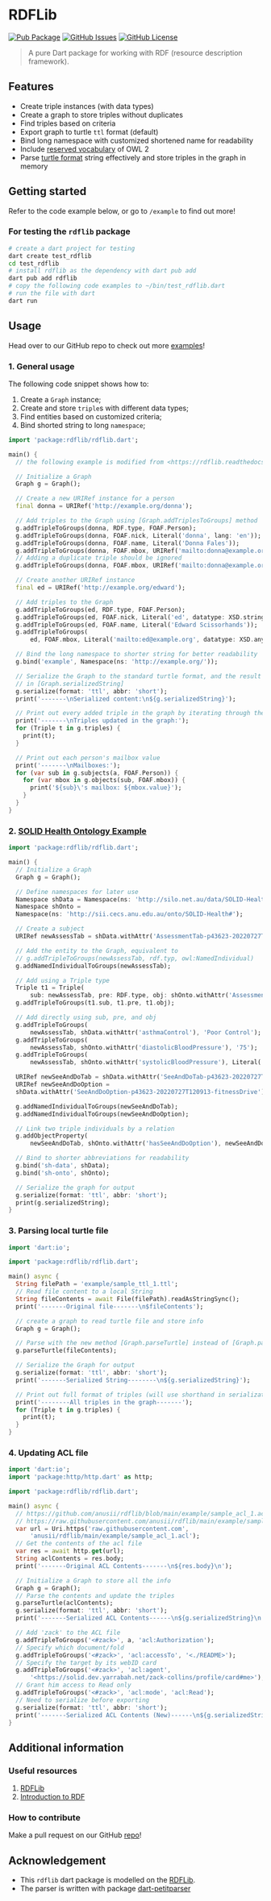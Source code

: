 # RDFLib

[![Pub Package](https://img.shields.io/pub/v/rdflib)](https://pub.dev/packages/rdflib)
[![GitHub Issues](https://img.shields.io/github/issues/anusii/rdflib)](https://github.com/anusii/rdflib/issues)
[![GitHub License](https://img.shields.io/github/license/anusii/rdflib)](https://raw.githubusercontent.com/anusii/rdflib/main/LICENSE)

> A pure Dart package for working with RDF (resource description framework).

## Features

- Create triple instances (with data types)
- Create a graph to store triples without duplicates
- Find triples based on criteria
- Export graph to turtle `ttl` format (default)
- Bind long namespace with customized shortened name for readability
- Include [reserved vocabulary](https://www.w3.org/TR/owl-syntax/#IRIs) of OWL 2
- Parse [turtle format](https://www.w3.org/TR/turtle/#sec-grammar-grammar) string effectively and
  store triples in the graph in memory

## Getting started

Refer to the code example below, or go to `/example` to find out more!

### For testing the `rdflib` package

```bash
# create a dart project for testing
dart create test_rdflib
cd test_rdflib
# install rdflib as the dependency with dart pub add
dart pub add rdflib
# copy the following code examples to ~/bin/test_rdflib.dart
# run the file with dart
dart run
```

## Usage

Head over to our GitHub repo to check out
more [examples](https://github.com/anusii/rdfgraph/tree/main/example)!

### 1. General usage

The following code snippet shows how to:

1. Create a `Graph` instance;
2. Create and store `triple`s with different data types;
3. Find entities based on customized criteria;
4. Bind shorted string to long `namespace`;

```dart
import 'package:rdflib/rdflib.dart';

main() {
  // the following example is modified from <https://rdflib.readthedocs.io/en/stable/gettingstarted.html#a-more-extensive-example>

  // Initialize a Graph
  Graph g = Graph();

  // Create a new URIRef instance for a person
  final donna = URIRef('http://example.org/donna');

  // Add triples to the Graph using [Graph.addTriplesToGroups] method
  g.addTripleToGroups(donna, RDF.type, FOAF.Person);
  g.addTripleToGroups(donna, FOAF.nick, Literal('donna', lang: 'en'));
  g.addTripleToGroups(donna, FOAF.name, Literal('Donna Fales'));
  g.addTripleToGroups(donna, FOAF.mbox, URIRef('mailto:donna@example.org'));
  // Adding a duplicate triple should be ignored
  g.addTripleToGroups(donna, FOAF.mbox, URIRef('mailto:donna@example.org'));

  // Create another URIRef instance
  final ed = URIRef('http://example.org/edward');

  // Add triples to the Graph
  g.addTripleToGroups(ed, RDF.type, FOAF.Person);
  g.addTripleToGroups(ed, FOAF.nick, Literal('ed', datatype: XSD.string));
  g.addTripleToGroups(ed, FOAF.name, Literal('Edward Scissorhands'));
  g.addTripleToGroups(
      ed, FOAF.mbox, Literal('mailto:ed@example.org', datatype: XSD.anyURI));

  // Bind the long namespace to shorter string for better readability
  g.bind('example', Namespace(ns: 'http://example.org/'));

  // Serialize the Graph to the standard turtle format, and the result is stored
  // in [Graph.serializedString]
  g.serialize(format: 'ttl', abbr: 'short');
  print('-------\nSerialized content:\n${g.serializedString}');

  // Print out every added triple in the graph by iterating through the set
  print('-------\nTriples updated in the graph:');
  for (Triple t in g.triples) {
    print(t);
  }

  // Print out each person's mailbox value
  print('-------\nMailboxes:');
  for (var sub in g.subjects(a, FOAF.Person)) {
    for (var mbox in g.objects(sub, FOAF.mbox)) {
      print('${sub}\'s mailbox: ${mbox.value}');
    }
  }
}
```

### 2. [SOLID Health Ontology Example](https://github.com/anusii/pods/blob/main/datasets/turtle-data/SOLID-Health-Ontology-Example%20-%20(data).ttl)

```dart
import 'package:rdflib/rdflib.dart';

main() {
  // Initialize a Graph
  Graph g = Graph();

  // Define namespaces for later use
  Namespace shData = Namespace(ns: 'http://silo.net.au/data/SOLID-Health#');
  Namespace shOnto =
  Namespace(ns: 'http://sii.cecs.anu.edu.au/onto/SOLID-Health#');

  // Create a subject
  URIRef newAssessTab = shData.withAttr('AssessmentTab-p43623-20220727T120913');

  // Add the entity to the Graph, equivalent to
  // g.addTripleToGroups(newAssessTab, rdf.typ, owl:NamedIndividual)
  g.addNamedIndividualToGroups(newAssessTab);

  // Add using a Triple type
  Triple t1 = Triple(
      sub: newAssessTab, pre: RDF.type, obj: shOnto.withAttr('AssessmentTab'));
  g.addTripleToGroups(t1.sub, t1.pre, t1.obj);

  // Add directly using sub, pre, and obj
  g.addTripleToGroups(
      newAssessTab, shData.withAttr('asthmaControl'), 'Poor Control');
  g.addTripleToGroups(
      newAssessTab, shOnto.withAttr('diastolicBloodPressure'), '75');
  g.addTripleToGroups(
      newAssessTab, shOnto.withAttr('systolicBloodPressure'), Literal('125.0'));

  URIRef newSeeAndDoTab = shData.withAttr('SeeAndDoTab-p43623-20220727T120913');
  URIRef newSeeAndDoOption =
  shData.withAttr('SeeAndDoOption-p43623-20220727T120913-fitnessDrive');

  g.addNamedIndividualToGroups(newSeeAndDoTab);
  g.addNamedIndividualToGroups(newSeeAndDoOption);

  // Link two triple individuals by a relation
  g.addObjectProperty(
      newSeeAndDoTab, shOnto.withAttr('hasSeeAndDoOption'), newSeeAndDoOption);

  // Bind to shorter abbreviations for readability
  g.bind('sh-data', shData);
  g.bind('sh-onto', shOnto);

  // Serialize the graph for output
  g.serialize(format: 'ttl', abbr: 'short');
  print(g.serializedString);
}

```

### 3. Parsing local turtle file

```dart
import 'dart:io';

import 'package:rdflib/rdflib.dart';

main() async {
  String filePath = 'example/sample_ttl_1.ttl';
  // Read file content to a local String
  String fileContents = await File(filePath).readAsStringSync();
  print('-------Original file-------\n$fileContents');

  // create a graph to read turtle file and store info
  Graph g = Graph();

  // Parse with the new method [Graph.parseTurtle] instead of [Graph.parse] (deprecated)
  g.parseTurtle(fileContents);

  // Serialize the Graph for output
  g.serialize(format: 'ttl', abbr: 'short');
  print('-------Serialized String--------\n${g.serializedString}');

  // Print out full format of triples (will use shorthand in serialization/export)
  print('--------All triples in the graph-------');
  for (Triple t in g.triples) {
    print(t);
  }
}

```

### 4. Updating ACL file

```dart
import 'dart:io';
import 'package:http/http.dart' as http;

import 'package:rdflib/rdflib.dart';

main() async {
  // https://github.com/anusii/rdflib/blob/main/example/sample_acl_1.acl
  // https://raw.githubusercontent.com/anusii/rdflib/main/example/sample_acl_1.acl
  var url = Uri.https('raw.githubusercontent.com',
      'anusii/rdflib/main/example/sample_acl_1.acl');
  // Get the contents of the acl file
  var res = await http.get(url);
  String aclContents = res.body;
  print('-------Original ACL Contents-------\n${res.body}\n');

  // Initialize a Graph to store all the info
  Graph g = Graph();
  // Parse the contents and update the triples
  g.parseTurtle(aclContents);
  g.serialize(format: 'ttl', abbr: 'short');
  print('-------Serialized ACL Contents------\n${g.serializedString}\n');

  // Add 'zack' to the ACL file
  g.addTripleToGroups('<#zack>', a, 'acl:Authorization');
  // Specify which document/fold
  g.addTripleToGroups('<#zack>', 'acl:accessTo', '<./README>');
  // Specify the target by its webID card
  g.addTripleToGroups('<#zack>', 'acl:agent',
      '<https://solid.dev.yarrabah.net/zack-collins/profile/card#me>');
  // Grant him access to Read only
  g.addTripleToGroups('<#zack>', 'acl:mode', 'acl:Read');
  // Need to serialize before exporting
  g.serialize(format: 'ttl', abbr: 'short');
  print('-------Serialized ACL Contents (New)------\n${g.serializedString}\n');
}

```

## Additional information

### Useful resources

1. [RDFLib](https://github.com/RDFLib/rdflib)
2. [Introduction to RDF](https://www.w3.org/TR/rdf11-primer/)

### How to contribute

Make a pull request on our GitHub [repo](https://github.com/anusii/rdfgraph)!

## Acknowledgement

- This `rdflib` dart package is modelled on the [RDFLib](https://rdflib.readthedocs.io/).
- The parser is written with
  package [dart-petitparser](https://github.com/petitparser/dart-petitparser)
